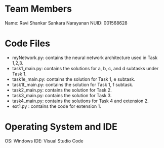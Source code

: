 # Team Members
Name: Ravi Shankar Sankara Narayanan
NUID: 001568628

# Code Files
-	myNetwork.py: contains the neural network architecture used in Task 1,2,3.
-	task1_main.py: contains the solutions for a, b, c, and d subtasks under Task 1.
-	task1e_main.py: contains the solution for Task 1, e subtask.
-	task1f_main.py: contains the solution for Task 1, f subtask.
-	task2_main.py: contains the solution for Task 2.
-	task3_main.py: contains the solution for Task 3.
-	task4_main.py: contains the solutions for Task 4 and extension 2.
-	ext1.py : contains the code for extension 1.




# Operating System and IDE
OS: Windows
IDE: Visual Studio Code

